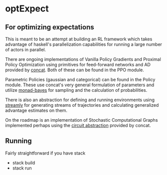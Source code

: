 # optExpect

## For optimizing expectations

This is meant to be an attempt at building an RL framework which takes advantage of haskell's parallelization capabilities for running a large number of actors in parallel.

There are ongoing implementations of Vanilla Policy Gradients and Proximal Policy Optimization using primitives for feed-forward networks and AD provided by [concat](https://github.com/conal/concat). Both of these can be found in the PPO module.

Parametric Policies (gaussian and categorical) can be found in the Policy module. These use concat's very general formulation of parameters and utilize [monad-bayes](https://github.com/tweag/monad-bayes#readme) for sampling and the calculation of probabilities.

There is also an abstraction for defining and running environments using [streamly](https://github.com/composewell/streamly) for generating streams of trajectories and calculating generalized advantage estimates on them.

On the roadmap is an implementation of Stochastic Computational Graphs implemented perhaps using the [circuit abstraction](https://github.com/conal/concat/blob/master/examples/src/ConCat/Circuit.hs) provided by concat.

## Running
Fairly straightforward if you have stack
 - stack build
 - stack run
